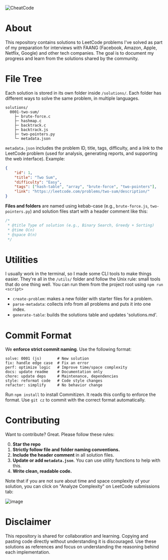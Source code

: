 ![CheatCode](https://github.com/user-attachments/assets/a7597903-8839-4799-9d79-cc90bb613adf)

# About

This repository contains solutions to LeetCode problems I've solved as part of my preparation for interviews with FAANG (Facebook, Amazon, Apple, Netflix, Google) and other tech companies. The goal is to document my progress and learn from the solutions shared by the community.

# File Tree

Each solution is stored in its own folder inside `/solutions/`. Each folder has different ways to solve the same problem, in multiple languages.

```
solutions/
  0001-two-sum/
    ├─ brute-force.c
    ├─ hashmap.c
    ├─ backtrack.c
    ├─ backtrack.js
    ├─ two-pointers.py
    └─ metadata.json
```

`metadata.json` includes the problem ID, title, tags, difficulty, and a link to the LeetCode problem (used for analysis, generating reports, and supporting the web interface). Example:

```json
{
    "id": 1,
    "title": "Two Sum",
    "difficulty": "Easy",
    "tags": ["hash-table", "array", "brute-force", "two-pointers"],
    "link": "https://leetcode.com/problems/two-sum/description/"
}
```

**Files and folders** are named using kebab-case (e.g., `brute-force.js`, `two-pointers.py`) and solution files start with a header comment like this:

```js
/*
 * @title Type of solution (e.g., Binary Search, Greedy + Sorting)
 * @time O(n)
 * @space O(n)
 */
```

# Utilities

I usually work in the terminal, so I made some CLI tools to make things easier.
They're all in the `/utils/` folder and follow the Unix rule: small tools that do one thing well.
You can run them from the project root using `npm run <script>`

- `create-problem`: makes a new folder with starter files for a problem.
- `parse-metadata`: collects info from all problems and puts it into one index.
- `generate-table`: builds the solutions table and updates 'solutions.md'.

# Commit Format

We **enforce strict commit naming**. Use the following format:

```
solve: 0001 (js)       # New solution
fix: handle edge case  # Fix an error
perf: optimize logic   # Improve time/space complexity
docs: update readme    # Documentation only
chore: update deps     # Maintenance, dependencies
style: reformat code   # Code style changes
refactor: simplify     # No behavior change
```

Run `npm install` to install Commitizen. It reads this config to enforce the format.
Use `git cz` to commit with the correct format automatically.

# Contributing

Want to contribute? Great. Please follow these rules:

0. **Star the repo**
1. **Strictly follow file and folder naming conventions.**
2. **Include the header comment** in all solution files.
3. **Update or add `metadata.json`**. You can use utility functions to help with this.
4. **Write clean, readable code.**

Note that if you are not sure about time and space complexity of your solution, you can click on "Analyze Complexity" on LeetCode submissions tab:

![image](https://github.com/user-attachments/assets/a74b3393-d414-4b04-8b94-0e313602769e)

# Disclaimer

This repository is shared for collaboration and learning. Copying and pasting code directly without understanding it is discouraged. Use these solutions as references and focus on understanding the reasoning behind each implementation.
